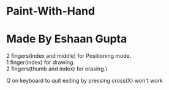 # Paint-With-Hand
# Made By Eshaan Gupta

2 fingers(index and middle) for Positioning mode.\
1 finger(index) for drawing.\
2 fingers(thumb and index) for erasing.\

Q on keyboard to quit exiting by pressing cross(X) won't work 
